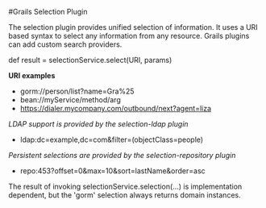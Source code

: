 #Grails Selection Plugin

The selection plugin provides unified selection of information.
It uses a URI based syntax to select any information from any resource.
Grails plugins can add custom search providers.

def result = selectionService.select(URI, params)

**URI examples**

- gorm://person/list?name=Gra%25
- bean://myService/method/arg
- https://dialer.mycompany.com/outbound/next?agent=liza

*LDAP support is provided by the selection-ldap plugin*

- ldap:dc=example,dc=com&filter=(objectClass=people)

*Persistent selections are provided by the selection-repository plugin*

- repo:453?offset=0&max=10&sort=lastName&order=asc

The result of invoking selectionService.selection(...) is implementation dependent,
but the 'gorm' selection always returns domain instances.